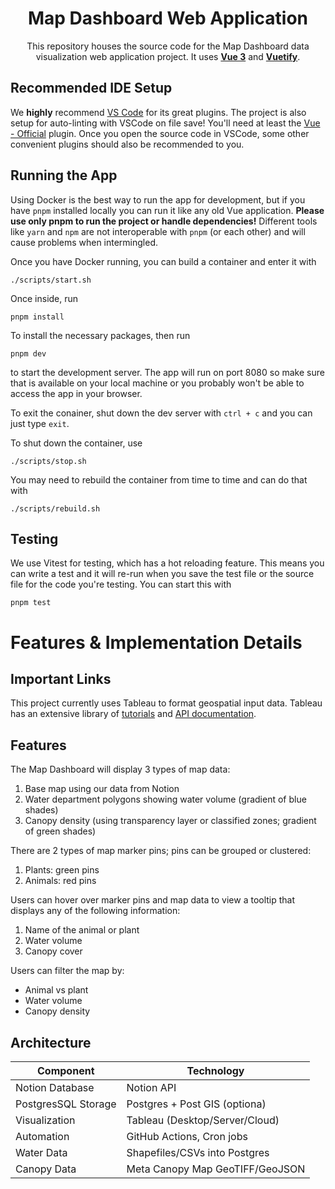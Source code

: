 <div align="center">
   <h1>Map Dashboard Web Application</h1>
   <p>
      This repository houses the source code for the Map Dashboard data visualization web application project. It uses
      <a href="https://vuejs.org/"><strong>Vue 3</strong></a>
      and
      <a href="https://vuetifyjs.com/en/"><strong>Vuetify</strong></a>.
   </p>
</div>

## Recommended IDE Setup

We **highly** recommend [VS Code](https://code.visualstudio.com/) for its great plugins. The project is also setup for auto-linting with VSCode on file save! You'll need at least the [Vue - Official](https://marketplace.visualstudio.com/items?itemName=Vue.volar) plugin. Once you open the source code in VSCode, some other convenient plugins should also be recommended to you.

## Running the App

Using Docker is the best way to run the app for development, but if you have `pnpm` installed locally you can run it like any old Vue application. **Please use only pnpm to run the project or handle dependencies!** Different tools like `yarn` and `npm` are not interoperable with `pnpm` (or each other) and will cause problems when intermingled.

Once you have Docker running, you can build a container and enter it with

```
./scripts/start.sh
```

Once inside, run

```
pnpm install
```

To install the necessary packages, then run

```
pnpm dev
```

to start the development server. The app will run on port 8080 so make sure that is available on your local machine or you probably won't be able to access the app in your browser.

To exit the conainer, shut down the dev server with `ctrl + c` and you can just type `exit`.

To shut down the container, use

```
./scripts/stop.sh
```

You may need to rebuild the container from time to time and can do that with

```
./scripts/rebuild.sh
```

## Testing

We use Vitest for testing, which has a hot reloading feature. This means you can write a test and it will re-run when you save the test file or the source file for the code you're testing. You can start this with

```
pnpm test
```


# Features & Implementation Details


## Important Links

This project currently uses Tableau to format geospatial input data. Tableau has an extensive library of [tutorials](https://www.tableau.com/resources) and [API documentation](https://www.tableau.com/developer/tools?category=19921).


## Features

The Map Dashboard will display 3 types of map data:
1. Base map using our data from Notion
2. Water department polygons showing water volume (gradient of blue shades)
3. Canopy density (using transparency layer or classified zones; gradient of green shades)

There are 2 types of map marker pins; pins can be grouped or clustered:
1. Plants: green pins
2. Animals: red pins

Users can hover over marker pins and map data to view a tooltip that displays any of the following information:
1. Name of the animal or plant
2. Water volume
3. Canopy cover

Users can filter the map by:
- Animal vs plant
- Water volume
- Canopy density

## Architecture

| Component           | Technology                                     |
|---------------------|------------------------------------------------|
| Notion Database     | Notion API                                     |
| PostgresSQL Storage | Postgres + Post GIS (optiona)                  |
| Visualization       | Tableau (Desktop/Server/Cloud)                 |
| Automation          | GitHub Actions, Cron jobs                      |
| Water Data          | Shapefiles/CSVs into Postgres                  |
| Canopy Data         | Meta Canopy Map GeoTIFF/GeoJSON                |
